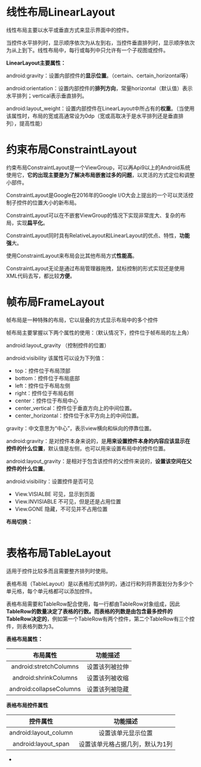 # 线性布局LinearLayout

线性布局主要以水平或垂直方式来显示界面中的控件。

当控件水平排列时，显示顺序依次为从左到右，当控件垂直排列时，显示顺序依次为从上到下。线性布局中，每行或每列中只允许有一个子视图或控件。

**LinearLayout主要属性：**

android:gravity：设置内部控件的**显示位置**。（certain、certain_horizontal等）

android:orientation：设置内部控件的**排列方向**，常量horizontal（默认值）表示水平排列；vertical表示垂直排列。

android:layout_weight：设置内部控件在LinearLayout中所占有的**权重**。（当使用该属性时，布局的宽或高通常设为0dp（宽或高取决于是水平排列还是垂直排列），提高性能）

# 约束布局ConstraintLayout

约束布局ConstraintLayout是一个ViewGroup，可以再Api9以上的Android系统使用它，**它的出现主要是为了解决布局嵌套过多的问题**，以灵活的方式定位和调整小部件。

ConstraintLayout是Google在2016年的Google I/O大会上提出的一个可以灵活控制子控件的位置大小的新布局。

ConstraintLayout可以在不嵌套ViewGroup的情况下实现非常庞大、复杂的布局，实现**扁平化**。

ConstraintLayout同时具有RelativeLayout和LinearLayout的优点、特性，**功能强**大。

使用ConstraintLayout来布局会比其他布局方式**性能高**。

ConstraintLayout无论是通过布局管理器拖拽，鼠标控制的形式实现还是使用XML代码去写，都比较**方便**。

# 帧布局FrameLayout

帧布局是一种特殊的布局，它以层叠的方式显示布局中的多个控件

帧布局主要掌握以下两个属性的使用：（默认情况下，控件位于帧布局的左上角）

android:layout_gravity  （控制控件的位置）

android:visibility   该属性可以设为下列值：

- top：控件位于布局顶部
- bottom：控件位于布局底部
- left：控件位于布局左侧
- right：控件位于布局右侧
- center：控件位于布局中心
- center_vertical：控件位于垂直方向上的中间位置。
- center_horizontal：控件位于水平方向上的中间位置。

gravity：中文意思为“中心”，表示view横向和纵向的停靠位置。

android:gravity：是对控件本身来说的，是**用来设置控件本身的内容应该显示在控件的什么位置**，默认值是左侧，也可以用来设置布局中的控件位置。

android:layout_gravity：是相对于包含该控件的父控件来说的，**设置该空间在父控件的什么位置**。

android:visibility：设置控件是否可见

- View.VISIALBE 可见，显示到页面
- View.INVISIABLE 不可见，但是还是占用位置
- View.GONE 隐藏，不可见并不占用位置

**布局切换：**

~~~

~~~

# 表格布局TableLayout

适用于控件比较多而且需要整齐排列时使用。

表格布局（TableLayout）是以表格形式排列的，通过行和列将界面划分为多少个单元格，每个单元格都可以添加控件。

表格布局需要和TableRow配合使用，每一行都由TableRow对象组成，因此**TableRow的数量决定了表格的行数。而表格的列数是由包含最多控件的TableRow决定的**，例如第一个TableRow有两个控件，第二个TableRow有三个控件，则表格列数为3。

**表格布局属性：**

|        布局属性         |    功能描述    |
| :---------------------: | :------------: |
| android:stretchColumns  | 设置该列被拉伸 |
|  android:shrinkColumns  | 设置该列被收缩 |
| android:collapseColumns | 设置该列被隐藏 |

**表格布局控件属性**

|       控件属性        |            功能描述             |
| :-------------------: | :-----------------------------: |
| android:layout_column |       设置该单元显示位置        |
|  android:layout_span  | 设置该单元格占据几列，默认为1列 |















*
